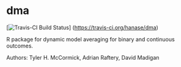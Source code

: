 # dma

[![Travis-CI Build Status](https://travis-ci.org/hanase/dma.svg?branch=cran)] (https://travis-ci.org/hanase/dma)

R package for dynamic model averaging for binary and continuous outcomes.

Authors: Tyler H. McCormick, Adrian Raftery, David Madigan

